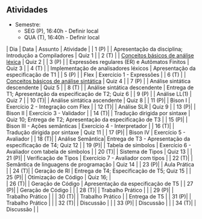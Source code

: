 ## Atividades

- Semestre: 
  - SEG (P), 16:40h - Definir local
  - QUA (T), 16:40h - Definir local

| Dia   | Data | Assunto | Atividade |
| 1 (P) |  | Apresentação da disciplina; Introdução a Compiladores | Quiz 1 |
| 2 (T) |  | [Conceitos básicos de análise léxica](https://www3.nd.edu/~dthain/compilerbook/chapter3.pdf) | Quiz 2 |
| 3 (P) |  | Expressões regulares (ER) e Autômatos Finitos | Quiz 3 |
| 4 (T) |  | Implementação de analisadores léxicos | Apresentação da especificação de T1 |
| 5 (P) |  | Flex | Exercício 1 - Expressões |
| 6 (T) |  | [Conceitos básicos de análise sintática](https://www3.nd.edu/~dthain/compilerbook/chapter4.pdf) | Quiz 4 |
| 7 (P) |  | Análise sintática descendente | Quiz 5 |
| 8 (T) |  | Análise sintática descendente | Entrega de T1; Apresentação da especificação de T2; Quiz 6 |
| 9 (P) |  | Análise LL(1) | Quiz 7 |
| 10 (T)|  | Análise sintática ascendente | Quiz 8 |
| 11 (P)|  | Bison I | Exercício 2 - Integração com Flex |
| 12 (T)|  | Análise SLR | Quiz 9 |
| 13 (P)|  | Bison II | Exercício 3 - Validador |
| 14 (T)|  | Tradução dirigida por sintaxe | Quiz 10; Entrega de T2; Apresentação da especificação de T3 |
| 15 (P)|  | Bison III - Ações semânticas | Exercício 4 - Interpretador |
| 16 (T)|  | Tradução dirigida por sintaxe | Quiz 11 |
| 17 (P)|  | Bison IV | Exercício 5 - Avaliador | 
| 18 (T)|  | Análise Semântica| Entrega de T3 - Apresentação da especificação de T4; Quiz 12 | 
| 19 (P)|  | Tabela de símbolos | Exercício 6 - Avaliador com tabela de símbolos |
| 20 (T)|  | Sistema de Tipos | Quiz 13 |
| 21 (P)|  | Verificação de Tipos | Exercício 7 - Avaliador com tipos |
| 22 (T)|  | Semântica de linguagens de programação | Quiz 14 |
| 23 (P)|  | Aula Prática | 
| 24 (T)|  | Geração de RI | Entrega de T4; Especificação de T5; Quiz 15 |
| 25 (P)|  | Otimização de Código | Quiz 16; |  
| 26 (T)|  | Geração de Código | Apresentação da especificação de T5 |
| 27 (P)|  | Geração de Código | |
| 28 (T)|  | Trabalho Prático | |
| 29 (P)|  | Trabalho Prático | |
| 30 (T)|  | Trabalho Prático | | Entrega de T5 |
| 31 (P)|  | Trabalho Prático | |
| 32 (T)|  | Discussão | |
| 33 (P)|  | Discussão | |
| 34 (T)|  | Discussão | |

